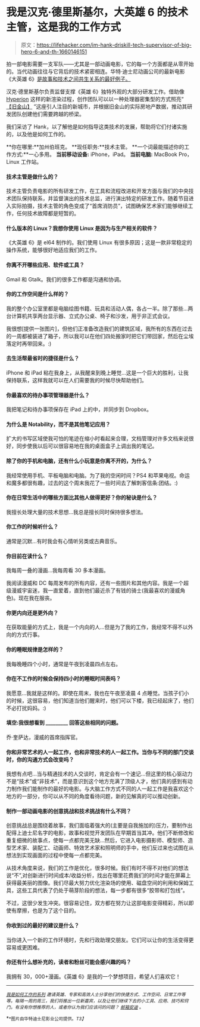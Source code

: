 # 我是汉克·德里斯基尔，大英雄 6 的技术主管，这是我的工作方式

> 原文：<https://lifehacker.com/im-hank-driskill-tech-supervisor-of-big-hero-6-and-th-1660146151>

拍一部电影需要一支军队——尤其是一部动画电影，它的每一个方面都是从零开始的。当代动画往往与它背后的技术紧密相连。华特·迪士尼动画公司的最新电影《大英雄 6》[是故事和技术之间共生关系的最好例子。](http://movies.disney.com/big-hero-6/)



汉克·德里斯基尔负责监督支撑《英雄 6》独特外观的大部分研发工作。借助像 [Hyperion](http://electronicdesign.com/blog/disney-supercomputer-renders-big-hero-6) 这样的新渲染过程，创作团队可以以一种处理器密集型的方式照亮“ [【旧金山】](https://gizmodo.com/a-tour-of-san-fransokyo-the-hybrid-city-disney-built-f-1642066794) ”这座引人注目的新城市，并根据旧金山的实际房地产数据，推动其研发团队创建他们需要跨越的桥梁。

我们采访了 Hank，以了解他是如何指导这类技术的发展，帮助将它们付诸实施的，以及他是如何工作的。

**你在哪里:**加州伯班克。
**现任职务:**技术主管。
**一个词最能描述你的工作方式:**一心多用。
**当前移动设备:** iPhone，iPad。
**当前电脑:** MacBook Pro，Linux 工作站。

#### 技术主管是做什么的？

技术主管负责电影的所有研发工作，在工具和流程改进和开发方面与我们的中央技术团队保持联系，并监督演出的技术总监，进行演出特定的研发工作。随着节目进入实际拍摄，技术主管的角色变成了“首席消防员”，试图确保艺术家们能够继续工作，任何技术故障都是短暂的。

#### 什么版本的 Linux？我想你使用 Linux 是因为与生产相关的软件？

《大英雄 6》是 el64 制作的。我们使用 Linux 有很多原因；这是一款非常稳定的操作系统，能够很好地适应我们的工作。

#### 你离不开哪些应用、软件或工具？

Gmail 和 Gtalk。我们的很多工作都是沟通和协调。

#### 你的工作空间是什么样的？

我的整个办公室里都是电脑绘图书籍、玩具和活动人偶，各占一半。除了那些...两台计算机共享两台显示器、立式办公桌、椅子和沙发，用于非正式会议。

我很想[提供一张图片]，但他们正准备改造我们的建筑区域，我所有的东西在过去的一周都被装进了箱子，所以我可以在他们四处搬家时把它们带回家，然后在尘埃落定时再带回来。:)

#### 去生活帮最省时的捷径是什么？

iPhone 和 iPad 粘在我身上，从我醒来到晚上睡觉...这是一个巨大的胜利，让我保持联系，这样我就可以在人们需要我的时候尽快帮助他们。

#### 你最喜欢的待办事项管理器是什么？

我把笔记和待办事项保存在 iPad 上的中，并同步到 Dropbox。

#### 为什么是 Notability，而不是其他笔记应用？

扩大的书写区域使我可怕的笔迹在缩小时看起来合理，文档管理对许多文档来说很好，同步使我以后可以很容易地在我的桌面盒子上调出我的笔记。

#### 除了你的手机和电脑，还有什么小玩意是你离不开的，为什么？

我经常使用手机、平板电脑和电脑。为了我的空闲时间？PS4 和苹果电视。命运和魔多都很有趣，过去的这个周末我花了一些时间去了解刺客信条:团结。:)

#### 你在日常生活中的哪些方面比其他人做得更好？你的秘诀是什么？

我擅长处理大量的技术思想...我总是擅长同时保持很多想法。

#### 你工作的时候听什么？

通常是沉默...有时我会有心情听另类或古典音乐。

#### 你目前在读什么？

我每周一叠的漫画...我每周看 30 多本漫画。

我阅读漫威和 DC 每周发布的所有内容，还有一些图片和其他内容。我是一个超级漫威宇宙迷，我一直爱着，直到他们最近杀了有钱的骑士(我最喜欢的漫威角色)。现在我在服丧。

#### 你更内向还是更外向？

在获取能量的方式上，我是一个内向的人...但是为了我的工作，我经常不得不以外向的方式行事。

#### 你的睡眠规律是怎样的？

我每晚睡四个小时，通常是午夜到凌晨四点左右。

#### 你在不工作的时候会保持四小时的睡眠时间表吗？

我愿意...我就是这样的。即使在周末，我也在午夜至凌晨 4 点睡觉。当孩子们小的时候，这很容易，他们知道当他们醒来时，他们可以下楼，我已经起床了，他们不必打扰妈妈。:)

#### 填空:我很想看到 _________ 回答这些相同的问题。

乔·奎萨达，漫威的首席指挥官。

#### 你和非常艺术的人一起工作，也和非常技术的人一起工作。当你与不同的部门交谈时，你的沟通方式会改变吗？

我想有点吧...当与精通技术的人交谈时，肯定会有一个速记...但这里的核心驱动力不是“技术”或“非技术”，而是意识到这个地方充满了顶级人才，他们真的感到有动力制作我们能制作的最好的电影。与大脑工作方式不同的人一起工作是我喜欢这个地方的一部分，你可以从不同的角度看待问题，新的见解真的可以推动创新。

#### 制作一部动画电影的创意挑战和技术挑战有什么不同？

创意挑战总是围绕着故事，我们面临着强大的(主要是自我施加的)压力，要制作出配得上迪士尼名字的电影，故事和视觉开发团队在早期首当其冲。他们不断修改和重复细微的故事点，使每一点都完美无缺...然后，它进入电影摄影师、模型师、造型艺术家、装配工、动画师、特效艺术家和照明师的手中，他们反过来也试图在从想法到实现画面的过程中使每一点都完美。

从技术角度来说，我们的工作是优化，很多时候。我们有时不得不对他们的想法说“不”,对创新进行时间成本/收益分析，找出在哪里花费我们的时间才能在屏幕上获得最美丽的图像。我们尽最大努力优化渲染场的使用、磁盘空间的利用和保姆工具，这些工具代表了仍处于萌芽阶段的想法，每一步都有很多“胶带和打包线”。

不过，这很少发生冲突。很容易记住，双方都在努力让这部电影变得精彩，所以即使有摩擦，也是为了这个目的。

#### 你收到过的最好的建议是什么？

当你进入一个新的工作环境时，先和行政助理交朋友。它们可以让你的生活变得更容易或更困难。

#### 你还有什么想补充的，读者和粉丝可能会感兴趣的吗？

我拥有 30，000+漫画。《英雄 6》是我的一个梦想项目，希望人们喜欢它！

* * *

<small></small>*[<small>*我是如何工作的系列*</small>](http://lifehacker.com/how-i-work/) <small>*邀请英雄、专家和高效人士分享他们的快捷方式、工作空间、日常工作等等。每隔一周的周三，我们将推出一位新嘉宾，以及让他们继续下去的小工具、应用、技巧和窍门。有没有你想推荐的人，或者你认为我们应该问的问题？*</small> [<small>*邮箱安迪*</small>](mailto:andy@lifehacker.com) <small>*。*</small>*

*<small>*图片由华特迪士尼影业公司提供。*T3】</small>*